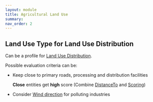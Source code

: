 ```yaml
---
layout: module
title: Agricultural Land Use
summary: 
nav_order: 2
---
```

## Land Use Type for Land Use Distribution

Can be a profile for [Land Use Distribution]().

Possible evaluation criteria can be:

* Keep close to primary roads, processing and distribution facilities
  
  **Close** entities get **high** score (Combine [DistanceTo]() and [Scoring]())

* Consider [Wind direction]() for polluting industries
